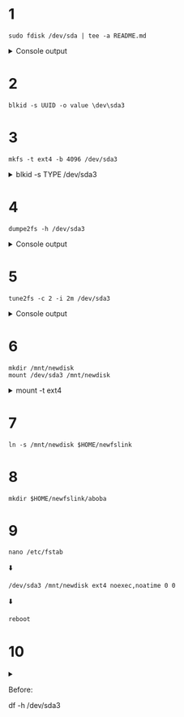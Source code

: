 # 1
```shell
sudo fdisk /dev/sda | tee -a README.md
```

<details>
<summary>Console output</summary>

```shell
Welcome to fdisk (util-linux 2.32.1).
Changes will remain in memory only, until you decide to write them.
Be careful before using the write command.


Command (m for help): Partition type
   p   primary (2 primary, 0 extended, 2 free)
   e   extended (container for logical partitions)
Select (default p): 
Using default response p.
Partition number (3,4, default 3):
First sector (14551040-16777215, default 14551040):
Last sector, +sectors or +size{K,M,G,T,P} (14551040-16777215, default 16777215): +300M
Created a new partition 3 of type 'Linux' and of size 300 MiB.

Command (m for help): The partition table has been altered.
Syncing disks.
```
</details>

# 2
```shell
blkid -s UUID -o value \dev\sda3
```

# 3
```shell
mkfs -t ext4 -b 4096 /dev/sda3
```

<details>
<summary>
blkid -s TYPE /dev/sda3
</summary>
   
```shell
/dev/sda3: TYPE="ext4"
```
</details>

# 4
```shell
dumpe2fs -h /dev/sda3
```
<details>
<summary>
Console output
</summary>
 
```shell
Filesystem volume name:   <none>
Last mounted on:          <not available>
Filesystem UUID:          46038062-225f-41ba-8189-ea99f4d1cd91
Filesystem magic number:  0xEF53
Filesystem revision #:    1 (dynamic)
Filesystem features:      has_journal ext_attr resize_inode dir_index filetype extent 64bit flex_bg sparse_super large_file huge_file dir_nlink extra_isize metadata_csum
Filesystem flags:         signed_directory_hash 
Default mount options:    user_xattr acl
Filesystem state:         clean
Errors behavior:          Continue
Filesystem OS type:       Linux
Inode count:              76800
Block count:              76800
Reserved block count:     3840
Free blocks:              70214
Free inodes:              76789
First block:              0
Block size:               4096
Fragment size:            4096
Group descriptor size:    64
Reserved GDT blocks:      37
Blocks per group:         32768
Fragments per group:      32768
Inodes per group:         25600
Inode blocks per group:   800
Flex block group size:    16
Filesystem created:       Wed Oct 20 02:04:10 2021
Last mount time:          n/a
Last write time:          Wed Oct 20 02:04:10 2021
Mount count:              0
Maximum mount count:      -1
Last checked:             Wed Oct 20 02:04:10 2021
Check interval:           0 (<none>)
Lifetime writes:          173 kB
Reserved blocks uid:      0 (user root)
Reserved blocks gid:      0 (group root)
First inode:              11
Inode size:	          128
Journal inode:            8
Default directory hash:   half_md4
Directory Hash Seed:      3d4ce888-06a1-482f-a301-d3297fb2bd81
Journal backup:           inode blocks
Checksum type:            crc32c
Checksum:                 0xaca78bf3
Journal features:         (none)
Journal size:             16M
Journal length:           4096
Journal sequence:         0x00000001
Journal start:            0
```
</details>

# 5
```shell
tune2fs -c 2 -i 2m /dev/sda3
```

<details>
<summary>Console output</summary>

```shell
tune2fs 1.45.6 (20-Mar-2020)
Setting maximal mount count to 2
Setting interval between checks to 5184000 seconds
```
</details>

# 6
```shell
mkdir /mnt/newdisk
mount /dev/sda3 /mnt/newdisk
```

<details>
<summary>mount -t ext4</summary>

```shell
/dev/mapper/cl-root on / type ext4 (rw,relatime,seclabel)
/dev/sda1 on /boot type ext4 (rw,relatime,seclabel)
/dev/sda3 on /mnt/newdisk type ext4 (rw,relatime,seclabel)
```
</details>

# 7
```shell
ln -s /mnt/newdisk $HOME/newfslink
```

# 8
```shell
mkdir $HOME/newfslink/aboba
```
# 9
```shell
nano /etc/fstab
```
:arrow_down:

```shell
/dev/sda3 /mnt/newdisk ext4 noexec,noatime 0 0 
```

:arrow_down:

```shell
reboot
```

# 10
<details>
<summary>
<p>Before:</p> df -h /dev/sda3
</summary>

```shell
Filesystem      Size  Used Avail Use% Mounted on
/dev/sda3       275M  328K  254M   1% /mnt/newdisk
```
</details>
